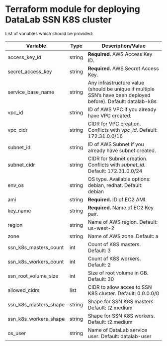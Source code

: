 # Terraform module for deploying DataLab SSN K8S cluster

List of variables which should be provided:

| Variable                 | Type   | Description/Value                                                                                         |
|--------------------------|--------|-----------------------------------------------------------------------------------------------------------|
| access\_key\_id          | string | **Required.** AWS Access Key ID.                                                                          |
| secret\_access\_key      | string | **Required.** AWS Secret Access Key.                                                                      |
| service\_base\_name      | string | Any infrastructure value (should be unique if multiple SSN’s have been deployed before). Default: datalab-k8s|
| vpc\_id                  | string | ID of AWS VPC if you already have VPC created.                                                            | 
| vpc\_cidr                | string | CIDR for VPC creation. Conflicts with _vpc\_id_. Default: 172.31.0.0/16                                   |
| subnet\_id               | string | ID of AWS Subnet if you already have subnet created.                                                      |
| subnet\_cidr             | string | CIDR for Subnet creation. Conflicts with _subnet\_id_. Default: 172.31.0.0/24                             |
| env\_os                  | string | OS type. Available options: debian, redhat. Default: debian                                               |
| ami                      | string | **Required.** ID of EC2 AMI.                                                                              |
| key\_name                | string | **Required.** Name of EC2 Key pair.                                                                       |
| region                   | string | Name of AWS region. Default: us-west-2                                                                    |
| zone                     | string | Name of AWS zone. Default: a                                                                              |
| ssn\_k8s\_masters\_count | int    | Count of K8S masters. Default: 3                                                                          |
| ssn\_k8s\_workers\_count | int    | Count of K8S workers. Default: 2                                                                          |
| ssn\_root\_volume\_size  | int    | Size of root volume in GB. Default: 30                                                                    |
| allowed\_cidrs           | list   | CIDR to allow acces to SSN K8S cluster. Default: 0.0.0.0/0                                                |
| ssn\_k8s\_masters\_shape | string | Shape for SSN K8S masters. Default: t2.medium                                                             |
| ssn\_k8s\_workers\_shape | string | Shape for SSN K8S workers. Default: t2.medium                                                             |
| os\_user                 | string | Name of DataLab service user. Default: datalab-user                                                             |